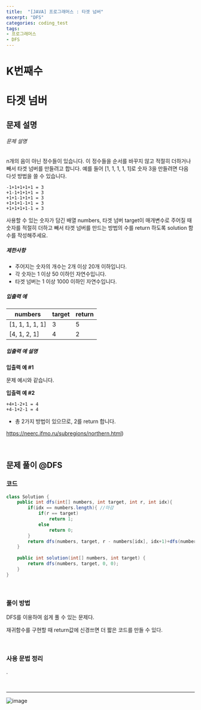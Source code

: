 ```yaml
---
title:  "[JAVA] 프로그래머스 : 타겟 넘버"
excerpt: "DFS"
categories: coding_test
tags: 
- 프로그래머스
- DFS
---
```


# K번째수

# 타겟 넘버

## 문제 설명

###### 문제 설명

n개의 음이 아닌 정수들이 있습니다. 이 정수들을 순서를 바꾸지 않고 적절히 더하거나 빼서 타겟 넘버를 만들려고 합니다. 예를 들어 [1, 1, 1, 1, 1]로 숫자 3을 만들려면 다음 다섯 방법을 쓸 수 있습니다.

```
-1+1+1+1+1 = 3
+1-1+1+1+1 = 3
+1+1-1+1+1 = 3
+1+1+1-1+1 = 3
+1+1+1+1-1 = 3
```

사용할 수 있는 숫자가 담긴 배열 numbers, 타겟 넘버 target이 매개변수로 주어질 때 숫자를 적절히 더하고 빼서 타겟 넘버를 만드는 방법의 수를 return 하도록 solution 함수를 작성해주세요.

##### 제한사항

- 주어지는 숫자의 개수는 2개 이상 20개 이하입니다.
- 각 숫자는 1 이상 50 이하인 자연수입니다.
- 타겟 넘버는 1 이상 1000 이하인 자연수입니다.

##### 입출력 예

| numbers         | target | return |
| --------------- | ------ | ------ |
| [1, 1, 1, 1, 1] | 3      | 5      |
| [4, 1, 2, 1]    | 4      | 2      |

##### 입출력 예 설명

**입출력 예 #1**

문제 예시와 같습니다.

**입출력 예 #2**

```
+4+1-2+1 = 4
+4-1+2-1 = 4
```

- 총 2가지 방법이 있으므로, 2를 return 합니다.

https://neerc.ifmo.ru/subregions/northern.html)

<br>

## 문제 풀이 @DFS

### 코드

```java
class Solution {
    public int dfs(int[] numbers, int target, int r, int idx){
        if(idx == numbers.length){ //마감
            if(r == target)
                return 1;
            else
                return 0;
        }
        return dfs(numbers, target, r - numbers[idx], idx+1)+dfs(numbers, target, r + numbers[idx], idx+1);
    }
    
    public int solution(int[] numbers, int target) {
        return dfs(numbers, target, 0, 0);
    }
}
```

<br>

### 풀이 방법

DFS를 이용하여 쉽게 풀 수 있는 문제다.

재귀함수를 구현할 때 return값에 신경쓰면 더 짧은 코드를 만들 수 있다.

<br>

### 사용 문법 정리

.

<br>

---

![image](https://user-images.githubusercontent.com/37764581/159740199-5b8c9c2a-ab75-44b6-ada5-8d70b21a8783.png)

